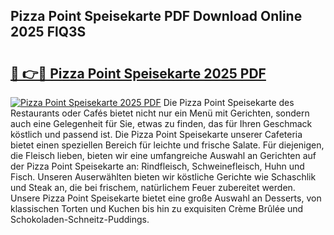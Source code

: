 ## Pizza Point Speisekarte PDF Download Online 2025 FlQ3S

# <h2><a href="http://gc65mr.nevu.top/?p=Pizza+Point+Speisekarte">🔗 👉🔴 Pizza Point Speisekarte 2025 PDF</a></h2>

[![Pizza Point Speisekarte 2025 PDF](https://i.imgur.com/dBaPXMq.png)](http://gc65mr.nevu.top/?p=Pizza+Point+Speisekarte)
Die Pizza Point Speisekarte des Restaurants oder Cafés bietet nicht nur ein Menü mit Gerichten, sondern auch eine Gelegenheit für Sie, etwas zu finden, das für Ihren Geschmack köstlich und passend ist. Die Pizza Point Speisekarte unserer Cafeteria bietet einen speziellen Bereich für leichte und frische Salate. Für diejenigen, die Fleisch lieben, bieten wir eine umfangreiche Auswahl an Gerichten auf der Pizza Point Speisekarte an: Rindfleisch, Schweinefleisch, Huhn und Fisch. Unseren Auserwählten bieten wir köstliche Gerichte wie Schaschlik und Steak an, die bei frischem, natürlichem Feuer zubereitet werden. Unsere Pizza Point Speisekarte bietet eine große Auswahl an Desserts, von klassischen Torten und Kuchen bis hin zu exquisiten Crème Brûlée und Schokoladen-Schneitz-Puddings.
